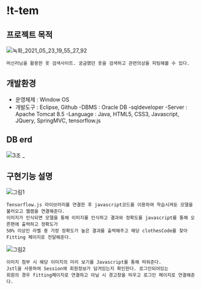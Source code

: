 !t-tem
=========
프로젝트 목적
-----------
![녹화_2021_05_23_19_55_27_92](https://user-images.githubusercontent.com/63712295/119259320-ad688300-bc08-11eb-8582-3593359f4d93.gif)

    머신러닝을 활용한 옷 검색사이트. 궁금했던 옷을 검색하고 관련의상을 피팅해볼 수 있다.

개발환경
-----------
- 운영체제 : Window OS
- 개발도구 : Eclipse, Github
-DBMS : Oracle DB -sqldeveloper
-Server : Apache Tomcat 8.5
-Language : Java, HTML5, CSS3, Javascript, JQuery, SpringMVC, tensorflow.js

DB erd
----------
![3조 _](https://user-images.githubusercontent.com/63712295/119259616-02f15f80-bc0a-11eb-83bc-f354fc00f41d.png)

구현기능 설명
--------------
![그림1](https://user-images.githubusercontent.com/63712295/119259493-8cecf880-bc09-11eb-92ed-10bf8b054775.png)

    Tensorflow.js 라이브러리를 연결한 후 javascript코드를 이용하여 학습시켜둔 모델을 불러오고 웹캠을 연결해준다.
    이미지가 인식되면 모델을 통해 이미지를 인식하고 결과와 정확도를 javascript를 통해 오른편에 출력하고 정확도가 
    50% 이상인 라벨 중 가장 정확도가 높은 결과를 출력해주고 해당 clothesCode를 찾아Fitting 페이지로 전달해준다. 
    

![그림2](https://user-images.githubusercontent.com/63712295/119259496-8d858f00-bc09-11eb-91e9-97a5e9933aa7.png)

    이미지 첨부 시 해당 이미지의 미리 보기를 Javascript를 통해 띄워준다.
    Jstl을 사용하여 Session에 회원정보가 담겨있는지 확인한다. 로그인되어있는 
    회원의 경우 fitting페이지로 연결하고 아닐 시 경고창을 띄우고 로그인 페이지로 연결해준다.
